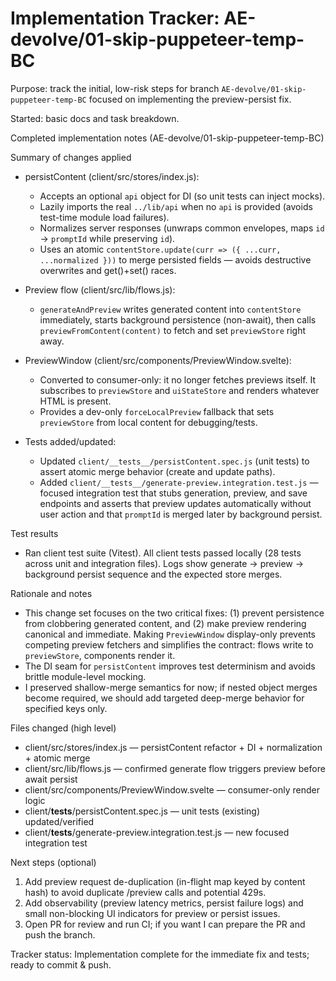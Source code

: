 # Implementation Tracker: AE-devolve/01-skip-puppeteer-temp-BC

Purpose: track the initial, low-risk steps for branch `AE-devolve/01-skip-puppeteer-temp-BC` focused on implementing the preview-persist fix.

Started: basic docs and task breakdown.

Completed implementation notes (AE-devolve/01-skip-puppeteer-temp-BC)

Summary of changes applied

- persistContent (client/src/stores/index.js):

  - Accepts an optional `api` object for DI (so unit tests can inject mocks).
  - Lazily imports the real `../lib/api` when no `api` is provided (avoids test-time module load failures).
  - Normalizes server responses (unwraps common envelopes, maps `id` → `promptId` while preserving `id`).
  - Uses an atomic `contentStore.update(curr => ({ ...curr, ...normalized }))` to merge persisted fields — avoids destructive overwrites and get()+set() races.

- Preview flow (client/src/lib/flows.js):

  - `generateAndPreview` writes generated content into `contentStore` immediately, starts background persistence (non-await), then calls `previewFromContent(content)` to fetch and set `previewStore` right away.

- PreviewWindow (client/src/components/PreviewWindow.svelte):

  - Converted to consumer-only: it no longer fetches previews itself. It subscribes to `previewStore` and `uiStateStore` and renders whatever HTML is present.
  - Provides a dev-only `forceLocalPreview` fallback that sets `previewStore` from local content for debugging/tests.

- Tests added/updated:
  - Updated `client/__tests__/persistContent.spec.js` (unit tests) to assert atomic merge behavior (create and update paths).
  - Added `client/__tests__/generate-preview.integration.test.js` — focused integration test that stubs generation, preview, and save endpoints and asserts that preview updates automatically without user action and that `promptId` is merged later by background persist.

Test results

- Ran client test suite (Vitest). All client tests passed locally (28 tests across unit and integration files). Logs show generate -> preview -> background persist sequence and the expected store merges.

Rationale and notes

- This change set focuses on the two critical fixes: (1) prevent persistence from clobbering generated content, and (2) make preview rendering canonical and immediate. Making `PreviewWindow` display-only prevents competing preview fetchers and simplifies the contract: flows write to `previewStore`, components render it.
- The DI seam for `persistContent` improves test determinism and avoids brittle module-level mocking.
- I preserved shallow-merge semantics for now; if nested object merges become required, we should add targeted deep-merge behavior for specified keys only.

Files changed (high level)

- client/src/stores/index.js — persistContent refactor + DI + normalization + atomic merge
- client/src/lib/flows.js — confirmed generate flow triggers preview before await persist
- client/src/components/PreviewWindow.svelte — consumer-only render logic
- client/**tests**/persistContent.spec.js — unit tests (existing) updated/verified
- client/**tests**/generate-preview.integration.test.js — new focused integration test

Next steps (optional)

1. Add preview request de-duplication (in-flight map keyed by content hash) to avoid duplicate /preview calls and potential 429s.
2. Add observability (preview latency metrics, persist failure logs) and small non-blocking UI indicators for preview or persist issues.
3. Open PR for review and run CI; if you want I can prepare the PR and push the branch.

Tracker status: Implementation complete for the immediate fix and tests; ready to commit & push.

